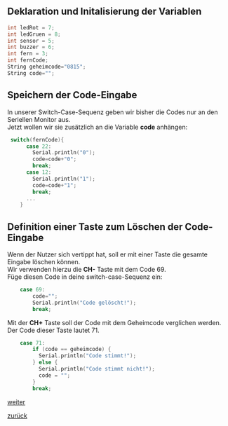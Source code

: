 <link rel="stylesheet" href="https://hi2272.github.io/StyleMD.css">


## Deklaration und Initalisierung der Variablen

```C++
int ledRot = 7;
int ledGruen = 8;
int sensor = 5;
int buzzer = 6;
int fern = 3;
int fernCode;
String geheimcode="0815";
String code="";
```

## Speichern der Code-Eingabe
In unserer Switch-Case-Sequenz geben wir bisher die Codes nur an den Seriellen Monitor aus.  
Jetzt wollen wir sie zusätzlich an die Variable **code** anhängen:
```C++
 switch(fernCode){
      case 22:
        Serial.println("0");
        code=code+"0";
        break;
      case 12:
        Serial.println("1");
        code=code+"1";
        break;
      ...
    }
``` 
## Definition einer Taste zum Löschen der Code-Eingabe
Wenn der Nutzer sich vertippt hat, soll er mit einer Taste die gesamte Eingabe löschen können.  
Wir verwenden hierzu die **CH-** Taste mit dem Code 69.  
Füge diesen Code in deine switch-case-Sequenz ein:
```C++
    case 69:
        code="";
        Serial.println("Code gelöscht!");
        break;
``` 
Mit der **CH+** Taste soll der Code mit dem Geheimcode verglichen werden. Der Code dieser Taste lautet 71.
```C++
    case 71:
        if (code == geheimcode) {
          Serial.println("Code stimmt!");
        } else {
          Serial.println("Code stimmt nicht!");
          code = "";
        }
        break;
```

[weiter](weiter4.html)

[zurück](../index.html)

